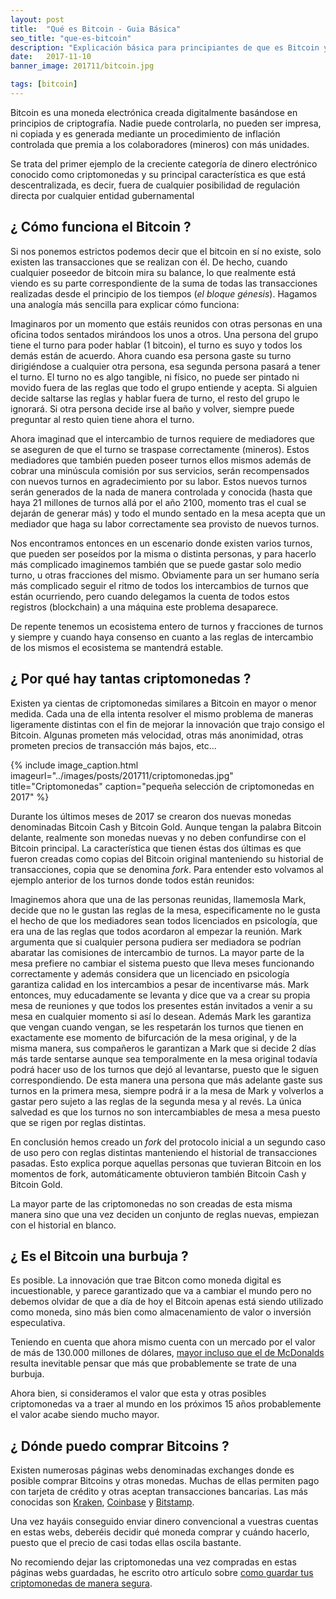 ```yaml
---
layout: post
title:  "Qué es Bitcoin - Guia Básica"
seo_title: "que-es-bitcoin"
description: "Explicación básica para principiantes de que es Bitcoin y cómo funciona"
date:   2017-11-10
banner_image: 201711/bitcoin.jpg

tags: [bitcoin]
---
```


Bitcoin es una moneda electrónica creada digitalmente basándose en principios de criptografía. Nadie puede controlarla, no pueden ser impresa, ni copiada y es generada mediante un procedimiento de inflación controlada que premia a los colaboradores (mineros) con más unidades.

Se trata del primer ejemplo de la creciente categoría de dinero electrónico conocido como criptomonedas y su principal característica es que está descentralizada, es decir, fuera de cualquier posibilidad de regulación directa por cualquier entidad gubernamental

<!--more-->

## ¿ Cómo funciona el Bitcoin ?

Si nos ponemos estrictos podemos decir que el bitcoin en sí no existe, solo existen las transacciones que se realizan con él. De hecho, cuando cualquier poseedor de bitcoin mira su balance, lo que realmente está viendo es  su parte correspondiente de la suma de  todas las transacciones realizadas desde el principio de los tiempos (*el bloque génesis*). Hagamos una analogía más sencilla para explicar cómo funciona:

Imaginaros por un momento que estáis reunidos con otras personas en una oficina todos sentados mirándoos los unos a otros. Una persona del grupo tiene el turno para poder hablar (1 bitcoin), el turno es suyo y todos los demás están de acuerdo. Ahora cuando esa persona gaste su turno dirigiéndose a cualquier otra persona, esa segunda persona pasará a tener el turno. El turno no es algo tangible, ni físico, no puede ser pintado ni movido fuera de las reglas que todo el grupo entiende y acepta. Si alguien decide saltarse las reglas y hablar fuera de turno, el resto del grupo le ignorará. Si otra persona decide irse al baño y volver, siempre puede preguntar al resto quien tiene ahora el turno.

Ahora imaginad que el intercambio de turnos requiere de mediadores que se aseguren de que el turno se traspase correctamente (mineros). Estos mediadores que también pueden poseer turnos ellos mismos además de cobrar una minúscula comisión por sus servicios, serán recompensados con nuevos turnos en agradecimiento por su labor. Estos nuevos turnos serán generados de la nada de manera controlada y conocida (hasta que haya 21 millones de turnos allá por el año 2100, momento tras el cual se dejarán de generar más) y todo el mundo sentado en la mesa acepta que un mediador que haga su labor correctamente sea provisto de nuevos turnos.

Nos encontramos entonces en un escenario donde existen varios turnos, que pueden ser poseídos por la misma o distinta personas, y para hacerlo más complicado imaginemos también que se puede gastar solo medio turno, u otras fracciones del mismo. Obviamente para un ser humano sería más complicado seguir el ritmo de todos los intercambios de turnos que están ocurriendo, pero cuando delegamos la cuenta de todos estos registros (blockchain) a una máquina este problema desaparece.

De repente tenemos un ecosistema entero de turnos y fracciones de turnos y siempre y cuando haya consenso en cuanto a las reglas de intercambio de los mismos el ecosistema se mantendrá estable.

## ¿ Por qué hay tantas criptomonedas ?

Existen ya cientas de criptomonedas similares a Bitcoin en mayor o menor medida. Cada una de ella intenta resolver el mismo problema de maneras ligeramente distintas con el fin de mejorar la innovación que trajo consigo el Bitcoin. Algunas prometen más velocidad, otras más anonimidad, otras prometen precios de transacción más bajos, etc...

{% include image_caption.html imageurl="../images/posts/201711/criptomonedas.jpg" title="Criptomonedas" caption="pequeña selección de criptomonedas en 2017" %}

Durante los últimos meses de 2017 se crearon dos nuevas monedas denominadas Bitcoin Cash y Bitcoin Gold. Aunque tengan la palabra Bitcoin delante, realmente son monedas nuevas y no deben confundirse con el Bitcoin principal. La característica que tienen éstas dos últimas es que fueron creadas como copias del Bitcoin original manteniendo su historial de transacciones, copia que se denomina *fork*. Para entender esto volvamos al ejemplo anterior de los turnos donde todos están reunidos:

Imaginemos ahora que una de las personas reunidas, llamemosla Mark, decide que no le gustan las reglas de la mesa, especificamente no le gusta el hecho de que los mediadores sean todos licenciados en psicología, que era una de las reglas que todos acordaron al empezar la reunión. Mark argumenta que si cualquier persona pudiera ser mediadora se podrían abaratar las comisiones de intercambio de turnos. 
La mayor parte de la mesa prefiere no cambiar el sistema puesto que lleva meses funcionando correctamente y además considera que un licenciado en psicología garantiza calidad en los intercambios a pesar de incentivarse más. Mark entonces, muy educadamente se levanta y dice que va a crear su propia mesa de reuniones y que todos los presentes están invitados a venir a su mesa en cualquier momento si así lo desean. Además Mark les garantiza que vengan cuando vengan, se les respetarán los turnos que tienen en exactamente ese momento de bifurcación de la mesa original, y de la misma manera, sus compañeros le garantizan a Mark que si decide 2 días más tarde sentarse aunque sea temporalmente en la mesa original todavía podrá hacer uso de los turnos que dejó al levantarse, puesto que le siguen correspondiendo. De esta manera una persona que más adelante gaste sus turnos en la primera mesa, siempre podrá ir a la mesa de Mark y volverlos a gastar pero sujeto a las reglas de la segunda mesa y al revés. La única salvedad es que los turnos no son intercambiables de mesa a mesa puesto que se rigen por reglas distintas.

En conclusión hemos creado un *fork* del protocolo inicial a un segundo caso de uso pero con reglas distintas manteniendo el historial de transacciones pasadas. Esto explica porque aquellas personas que tuvieran Bitcoin en los momentos de fork, automáticamente obtuvieron también Bitcoin Cash y Bitcoin Gold.

La mayor parte de las criptomonedas no son creadas de esta misma manera sino que una vez deciden un conjunto de reglas nuevas, empiezan con el historial en blanco.

## ¿ Es el Bitcoin una burbuja ?

Es posible. La innovación que trae Bitcon como moneda digital es incuestionable, y parece garantizado que va a cambiar el mundo pero no debemos olvidar de que a día de hoy el Bitcoin apenas está siendo utilizado como moneda, sino más bien como almacenamiento de valor o inversión especulativa.

Teniendo en cuenta que ahora mismo cuenta con un mercado por el valor de más de 130.000 millones de dólares, [mayor incluso que el de McDonalds](https://finance.yahoo.com/quote/mcd?ltr=1) resulta inevitable pensar que más que probablemente se trate de una burbuja.

Ahora bien, si consideramos el valor que esta y otras posibles criptomonedas va a traer al mundo en los próximos 15 años probablemente el valor acabe siendo mucho mayor.

## ¿ Dónde puedo comprar Bitcoins ?

Existen numerosas páginas webs denominadas exchanges donde es posible comprar Bitcoins y otras monedas. Muchas de ellas permiten pago con tarjeta de crédito y otras aceptan transacciones bancarias. Las más conocidas son [Kraken](https://www.kraken.com/), [Coinbase](https://www.coinbase.com/) y [Bitstamp](https://www.bitstamp.net/).

Una vez hayáis conseguido enviar dinero convencional a vuestras cuentas en estas webs, deberéis decidir qué moneda comprar y cuándo hacerlo, puesto que el precio de casi todas ellas oscila bastante.

No recomiendo dejar las criptomonedas una vez compradas en estas páginas webs guardadas, he escrito otro artículo sobre [como guardar tus criptomonedas de manera segura](../como-guardar-criptomonedas/).
